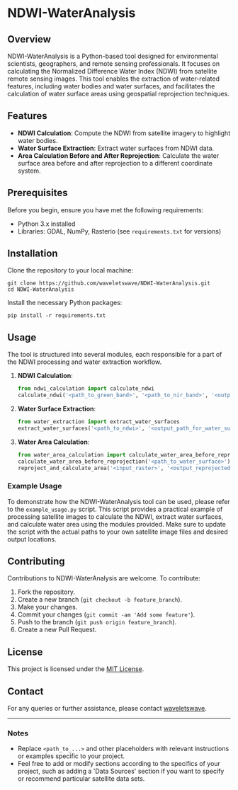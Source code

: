 # NDWI-WaterAnalysis

## Overview
NDWI-WaterAnalysis is a Python-based tool designed for environmental scientists, geographers, and remote sensing professionals. It focuses on calculating the Normalized Difference Water Index (NDWI) from satellite remote sensing images. This tool enables the extraction of water-related features, including water bodies and water surfaces, and facilitates the calculation of water surface areas using geospatial reprojection techniques.

## Features
- **NDWI Calculation**: Compute the NDWI from satellite imagery to highlight water bodies.
- **Water Surface Extraction**: Extract water surfaces from NDWI data.
- **Area Calculation Before and After Reprojection**: Calculate the water surface area before and after reprojection to a different coordinate system.

## Prerequisites
Before you begin, ensure you have met the following requirements:
- Python 3.x installed
- Libraries: GDAL, NumPy, Rasterio (see `requirements.txt` for versions)

## Installation
Clone the repository to your local machine:
```
git clone https://github.com/waveletswave/NDWI-WaterAnalysis.git
cd NDWI-WaterAnalysis
```

Install the necessary Python packages:
```
pip install -r requirements.txt
```

## Usage
The tool is structured into several modules, each responsible for a part of the NDWI processing and water extraction workflow.

1. **NDWI Calculation**: 
   ```python
   from ndwi_calculation import calculate_ndwi
   calculate_ndwi('<path_to_green_band>', '<path_to_nir_band>', '<output_path_for_ndwi>')
   ```

2. **Water Surface Extraction**:
   ```python
   from water_extraction import extract_water_surfaces
   extract_water_surfaces('<path_to_ndwi>', '<output_path_for_water_surface>')
   ```

3. **Water Area Calculation**:
   ```python
   from water_area_calculation import calculate_water_area_before_reprojection, reproject_and_calculate_area
   calculate_water_area_before_reprojection('<path_to_water_surface>')
   reproject_and_calculate_area('<input_raster>', '<output_reprojected_raster>')
   ```

### Example Usage
To demonstrate how the NDWI-WaterAnalysis tool can be used, please refer to the `example_usage.py` script. This script provides a practical example of processing satellite images to calculate the NDWI, extract water surfaces, and calculate water area using the modules provided. Make sure to update the script with the actual paths to your own satellite image files and desired output locations.

## Contributing
Contributions to NDWI-WaterAnalysis are welcome. To contribute:
1. Fork the repository.
2. Create a new branch (`git checkout -b feature_branch`).
3. Make your changes.
4. Commit your changes (`git commit -am 'Add some feature'`).
5. Push to the branch (`git push origin feature_branch`).
6. Create a new Pull Request.

## License
This project is licensed under the [MIT License](LICENSE).

## Contact
For any queries or further assistance, please contact [waveletswave](mailto:yiyuns@andrew.cmu.edu).

---

### Notes
- Replace `<path_to_...>` and other placeholders with relevant instructions or examples specific to your project.
- Feel free to add or modify sections according to the specifics of your project, such as adding a 'Data Sources' section if you want to specify or recommend particular satellite data sets.